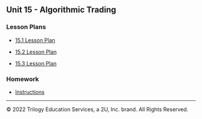 ## Unit 15 - Algorithmic Trading

### Lesson Plans

* [15.1 Lesson Plan](1/LessonPlan.md)

* [15.2 Lesson Plan](2/LessonPlan.md)

* [15.3 Lesson Plan](3/LessonPlan.md)

### Homework

* [Instructions](../../02-Homework/15-Algorithmic-Trading/Instructions/README.md)

---

© 2022 Trilogy Education Services, a 2U, Inc. brand. All Rights Reserved.
